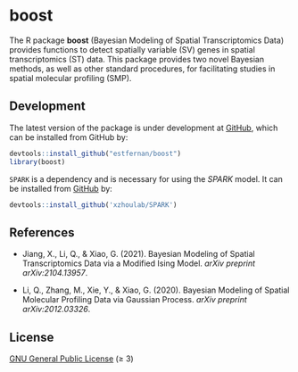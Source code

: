boost
=====

The R package **boost** (Bayesian Modeling of Spatial Transcriptomics Data)
provides functions to detect spatially variable (SV) genes in 
spatial transcriptomics (ST) data. This package provides two novel Bayesian 
methods, as well as other standard procedures, for facilitating studies in 
spatial molecular profiling (SMP).

## Development

The latest version of the package is under development at [GitHub][github-url],
which can be installed from GitHub by:

```R
devtools::install_github("estfernan/boost")
library(boost)
```

`SPARK` is a dependency and is necessary for using the *SPARK* model. 
It can be installed from [GitHub][spark-url] by:

```R
devtools::install_github('xzhoulab/SPARK')
```

## References

- Jiang, X., Li, Q., & Xiao, G. (2021).
  Bayesian Modeling of Spatial Transcriptomics Data via a Modified Ising Model. 
  *arXiv preprint arXiv:2104.13957*.

- Li, Q., Zhang, M., Xie, Y., & Xiao, G. (2020). 
  Bayesian Modeling of Spatial Molecular Profiling Data via Gaussian Process. 
  *arXiv preprint arXiv:2012.03326*.

## License

[GNU General Public License][gpl] (≥ 3)

[github-url]: https://github.com/estfernan/boost
[spark-url]: https://github.com/xzhoulab/SPARK
[gpl]: https://www.gnu.org/licenses/

